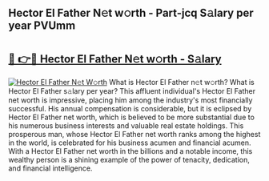 ## Hector El Father N𝚎t w𝚘rth - Part-jcq S𝚊lary per year PVUmm

# <h2><a href="http://gc44ky5.nevu.top/?p=Hector+El+Father">🔗 👉🔴 Hector El Father N𝚎t w𝚘rth - S𝚊lary</a></h2>

[![Hector El Father N𝚎t W𝚘rth](https://i.imgur.com/Oavwk0R.jpeg)](http://gc44ky5.nevu.top/?p=Hector+El+Father)
What is Hector El Father n𝚎t w𝚘rth? What is Hector El Father s𝚊lary per year?
This affluent individual's Hector El Father net worth is impressive, placing him among the industry's most financially successful. His annual compensation is considerable, but it is eclipsed by Hector El Father net worth, which is believed to be more substantial due to his numerous business interests and valuable real estate holdings. This prosperous man, whose Hector El Father net worth ranks among the highest in the world, is celebrated for his business acumen and financial acumen. With a Hector El Father net worth in the billions and a notable income, this wealthy person is a shining example of the power of tenacity, dedication, and financial intelligence.

